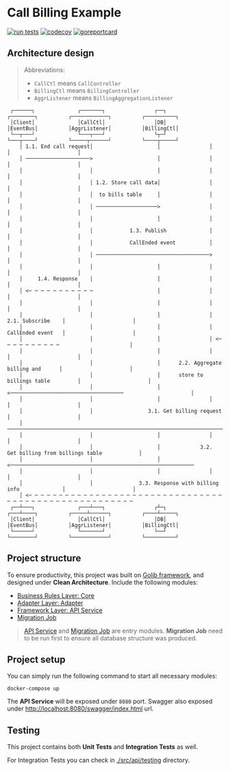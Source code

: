 # Call Billing Example

[![run tests](https://github.com/zenthangplus/call-billing-example/actions/workflows/ci.yaml/badge.svg?branch=main)](https://github.com/zenthangplus/call-billing-example/actions/workflows/ci.yaml)
[![codecov](https://codecov.io/gh/zenthangplus/call-billing-example/branch/main/graph/badge.svg)](https://codecov.io/gh/zenthangplus/call-billing-example)
[![goreportcard](https://goreportcard.com/badge/github.com/zenthangplus/call-billing-example)](https://goreportcard.com/report/github.com/zenthangplus/call-billing-example)


## Architecture design

> Abbreviations:
> - `CallCtl` means `CallController`
> - `BillingCtl` means `BillingController`
> - `AggrListener` means `BillingAggregationListener`

     ┌──────┐              ┌───────┐                ┌──┐          ┌────────┐          ┌────────────┐          ┌──────────┐
     │Client│              │CallCtl│                │DB│          │EventBus│          │AggrListener│          │BillingCtl│
     └──┬───┘              └───┬───┘                └┬─┘          └───┬────┘          └─────┬──────┘          └────┬─────┘
        │ 1.1. End call request│                     │                │                     │                      │
        │ ─────────────────────>                     │                │                     │                      │
        │                      │                     │                │                     │                      │
        │                      │ 1.2. Store call data│                │                     │                      │
        │                      │  to bills table     │                │                     │                      │
        │                      │ ────────────────────>                │                     │                      │
        │                      │                     │                │                     │                      │
        │                      │            1.3. Publish              │                     │                      │
        │                      │            CallEnded event           │                     │                      │
        │                      │ ─────────────────────────────────────>                     │                      │
        │                      │                     │                │                     │                      │
        │     1.4. Response    │                     │                │                     │                      │
        │ <─ ─ ─ ─ ─ ─ ─ ─ ─ ─ ─                     │                │                     │                      │
        │                      │                     │                │                     │                      │
        │                      │                     │                │   2.1. Subscribe    │                      │
        │                      │                     │                │   CallEnded event   │                      │
        │                      │                     │                │ <─ ─ ─ ─ ─ ─ ─ ─ ─ ─                       │
        │                      │                     │                │                     │                      │
        │                      │                     │      2.2. Aggregate billing and      │                      │
        │                      │                     │      store to billings table         │                      │
        │                      │                     │ <─────────────────────────────────────                      │
        │                      │                     │                │                     │                      │
        │                      │                  3.1. Get billing request                  │                      │
        │ ─────────────────────────────────────────────────────────────────────────────────────────────────────────>
        │                      │                     │                │                     │                      │
        │                      │                     │             3.2. Get billing from billings table            │
        │                      │                     │ <────────────────────────────────────────────────────────────
        │                      │                     │                │                     │                      │
        │                      │               3.3. Response with billing info              │                      │
        │ <─ ─ ─ ─ ─ ─ ─ ─ ─ ─ ─ ─ ─ ─ ─ ─ ─ ─ ─ ─ ─ ─ ─ ─ ─ ─ ─ ─ ─ ─ ─ ─ ─ ─ ─ ─ ─ ─ ─ ─ ─ ─ ─ ─ ─ ─ ─ ─ ─ ─ ─ ─ ─
     ┌──┴───┐              ┌───┴───┐                ┌┴─┐          ┌───┴────┐          ┌─────┴──────┐          ┌────┴─────┐
     │Client│              │CallCtl│                │DB│          │EventBus│          │AggrListener│          │BillingCtl│
     └──────┘              └───────┘                └──┘          └────────┘          └────────────┘          └──────────┘

## Project structure
To ensure productivity, this project was built on [Golib framework](https://gitlab.com/golibs-starter), and designed under **Clean Architecture**.
Include the following modules:

- [Business Rules Layer: Core](./src/core)
- [Adapter Layer: Adapter](./src/adapter)
- [Framework Layer: API Service](./src/api)
- [Migration Job](./src/migration)

> [API Service](./src/api) and [Migration Job](./src/migration) are entry modules.
> **Migration Job** need to be run first to ensure all database structure was produced.

## Project setup

You can simply run the following command to start all necessary modules:

```shell
docker-compose up
```

The **API Service** will be exposed under `8080` port. Swagger also exposed under [http://localhost:8080/swagger/index.html](http://localhost:8080/swagger/index.html) url.

## Testing

This project contains both **Unit Tests** and **Integration Tests** as well.

For Integration Tests you can check in [./src/api/testing](./src/api/testing) directory.
